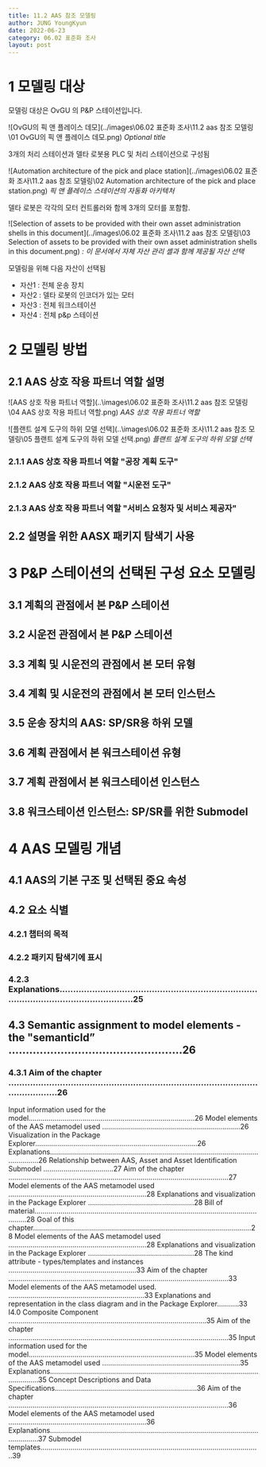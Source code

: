 ```yaml
---
title: 11.2 AAS 참조 모델링
author: JUNG YoungKyun
date: 2022-06-23
category: 06.02 표준화 조사
layout: post
---
```


# 1 모델링 대상

모델링 대상은 OvGU 의 P&P 스테이션입니다.

![OvGU의 픽 앤 플레이스 데모](../images\06.02 표준화 조사\11.2 aas 참조 모델링\01 OvGU의 픽 앤 플레이스 데모.png)
*Optional title*

3개의 처리 스테이션과 델타 로봇용 PLC 및 처리 스테이션으로 구성됨

![Automation architecture of the pick and place station](../images\06.02 표준화 조사\11.2 aas 참조 모델링\02 Automation architecture of the pick and place station.png)
*픽 앤 플레이스 스테이션의 자동화 아키텍처*

델타 로봇은 각각의 모터 컨트롤러와 함께 3개의 모터를 포함함.

![Selection of assets to be provided with their own asset administration shells in this document](../images\06.02 표준화 조사\11.2 aas 참조 모델링\03 Selection of assets to be provided with their own asset administration shells in this document.png)
*: 이 문서에서 자체 자산 관리 셸과 함께 제공될 자산 선택*

모델링을 위해 다음 자산이 선택됨
- 자산1 : 전체 운송 장치
- 자산2 : 델타 로봇의 인코더가 있는 모터
- 자산3 : 전체 워크스테이션
- 자산4 : 전체 p&p 스테이션

# 2 모델링 방법

## 2.1 AAS 상호 작용 파트너 역할 설명

![AAS 상호 작용 파트너 역할](..\images\06.02 표준화 조사\11.2 aas 참조 모델링\04 AAS 상호 작용 파트너 역할.png)
*AAS 상호 작용 파트너 역할*

![플랜트 설계 도구의 하위 모델 선택](..\images\06.02 표준화 조사\11.2 aas 참조 모델링\05 플랜트 설계 도구의 하위 모델 선택.png)
*플랜트 설계 도구의 하위 모델 선택*

### 2.1.1 AAS 상호 작용 파트너 역할 "공장 계획 도구"
    
### 2.1.2 AAS 상호 작용 파트너 역할 "시운전 도구"

### 2.1.3 AAS 상호 작용 파트너 역할 "서비스 요청자 및 서비스 제공자"

## 2.2 설명을 위한 AASX 패키지 탐색기 사용

# 3 P&P 스테이션의 선택된 구성 요소 모델링

## 3.1 계획의 관점에서 본 P&P 스테이션

## 3.2 시운전 관점에서 본 P&P 스테이션

## 3.3 계획 및 시운전의 관점에서 본 모터 유형

## 3.4 계획 및 시운전의 관점에서 본 모터 인스턴스

## 3.5 운송 장치의 AAS: SP/SR용 하위 모델

## 3.6 계획 관점에서 본 워크스테이션 유형
 
## 3.7 계획 관점에서 본 워크스테이션 인스턴스

## 3.8 워크스테이션 인스턴스: SP/SR를 위한 Submodel

# 4 AAS 모델링 개념
## 4.1 AAS의 기본 구조 및 선택된 중요 속성
## 4.2 요소 식별
### 4.2.1 챕터의 목적
### 4.2.2 패키지 탐색기에 표시
### 4.2.3 Explanations.......................................................................................................................25
## 4.3 Semantic assignment to model elements - the "semanticId” ..................................................26
###  4.3.1 Aim of the chapter ..............................................................................................................26
  Input information used for the model...................................................................................26
  Model elements of the AAS metamodel used .....................................................................26
  Visualization in the Package Explorer.................................................................................26
  Explanations.......................................................................................................................26
Relationship between AAS, Asset and Asset Identification Submodel ...................................27
  Aim of the chapter ..............................................................................................................27
  Model elements of the AAS metamodel used .....................................................................28
  Explanations and visualization in the Package Explorer .....................................................28
Bill of material........................................................................................................................28
  Goal of this chapter.............................................................................................................28
  Model elements of the AAS metamodel used .....................................................................28
  Explanations and visualization in the Package Explorer .....................................................28
The kind attribute - types/templates and instances ................................................................33
  Aim of the chapter ..............................................................................................................33
  Model elements of the AAS metamodel used. ....................................................................33
  Explanations and representation in the class diagram and in the Package Explorer...........33
I4.0 Composite Component ...................................................................................................35
  Aim of the chapter ..............................................................................................................35
  Input information used for the model...................................................................................35
  Model elements of the AAS metamodel used .....................................................................35
  Explanations.......................................................................................................................35
Concept Descriptions and Data Specifications.......................................................................36
  Aim of the chapter ..............................................................................................................36
  Model elements of the AAS metamodel used .....................................................................36
  Explanations.......................................................................................................................37
Submodel templates..............................................................................................................39